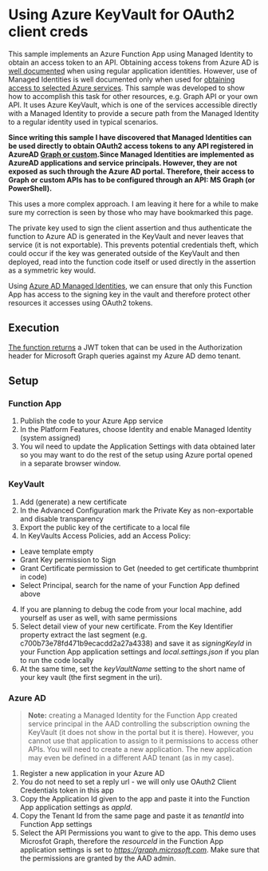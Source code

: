 # Using Azure KeyVault for OAuth2 client creds
This sample implements an Azure Function App using Managed Identity to obtain an access token to an API. Obtaining access tokens from Azure AD is [well documented](https://docs.microsoft.com/en-us/azure/active-directory/develop/active-directory-v2-protocols) when using regular application identities. However, use of Managed Identities is well documented only when used for [obtaining access to selected Azure services](https://docs.microsoft.com/en-us/azure/active-directory/managed-identities-azure-resources/overview#how-can-i-use-managed-identities-for-azure-resources). This sample was developed to show how to accomplish this task for other resources, e.g. Graph API or your own API. It uses Azure KeyVault, which is one of the services accessible directly with a Managed Identity to provide a secure path from the Managed Identity to a regular identity used in typical scenarios. 

**Since writing this sample I have discovered that Managed Identities can be used directly to obtain OAuth2 access tokens to any API registered in AzureAD [Graph or custom](https://stackoverflow.com/questions/48013011/msi-permissions-for-graph-api/48014153#48014153).Since Managed Identities are implemented as AzureAD applications and service principals. However, they are not exposed as such through the Azure AD portal. Therefore, their access to Graph or custom APIs has to be configured through an API: MS Graph (or PowerShell).**

This uses a more complex approach. I am leaving it here for a while to make sure my correction is seen by those who may have bookmarked this page.

The private key used to sign the client assertion and thus authenticate the function to Azure AD is generated
in the KeyVault and never leaves that service (it is not exportable). This prevents potential credentials theft, which could occur
if the key was generated outside of the KeyVault and then deployed, read into the function code itself or used directly in the
assertion as a symmetric key would.

Using [Azure AD Managed Identities](https://docs.microsoft.com/en-us/azure/active-directory/managed-identities-azure-resources/overview), we
can ensure that only this Function App has access to the signing key in the vault and therefore protect other resources it
accesses using OAuth2 tokens.
## Execution
[The function returns](https://mrkeyvaultdemo.azurewebsites.net/api/GetAADData) a JWT token that can be used 
in the Authorization header for Microsoft Graph queries against my Azure AD demo tenant.
## Setup
### Function App
1. Publish the code to your Azure App service
2. In the Platform Features, choose Identity and enable Managed Identity (system assigned)
3. You wil need to update the Application Settings with data obtained later so you may want to do the rest of the
setup using Azure portal opened in a separate browser window.
### KeyVault
1. Add (generate) a new certificate
2. In the Advanced Configuration mark the Private Key as non-exportable and disable transparency
3. Export the public key of the certificate to a local file
3. In KeyVaults Access Policies, add an Access Policy:
* Leave template empty
* Grant Key permission to Sign
* Grant Certificate permission to Get (needed to get certificate thumbprint in code)
* Select Principal, search for the name of your Function App defined above
4. If you are planning to debug the code from your local machine, add yourself as user as well, with same permissions
5. Select detail view of your new certificate. From the Key Identifier property extract the last segment (e.g. c700b73e78fd471b9ecacdd2a27a4338)
and save it as *signingKeyId* in your Function App application settings and *local.settings.json* if you plan to run the code locally
6. At the same time, set the *keyVaultName* setting to the short name of your key vault (the first segment in the uri).
### Azure AD
>**Note:** creating a Managed Identity for the Function App created service principal in the AAD controlling
the subscription owning the KeyVault (it does not show in the portal but it is there). 
However, you cannot use that application to assign to it permissions to access other APIs. You will need to create a new application.
The new application may even be defined in a different AAD tenant (as in my case).

1. Register a new application in your Azure AD
2. You do not need to set a reply url - we will only use OAuth2 Client Credentials token in this app
3. Copy the Application Id given to the app and paste it into the Function App application settings as *appId*.
4. Copy the Tenant Id from the same page and paste it as *tenantId* into Function App settings
5. Select the API Permissions you want to give to the app. This demo uses Microsfot Graph, therefore the *resourceId* in the Function App
application settings is set to *https://graph.microsoft.com*. Make sure that the permissions are granted by the AAD admin.

